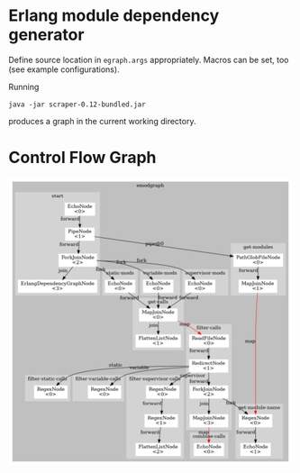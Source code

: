 # Erlang module dependency generator

Define source location in `egraph.args` appropriately.
Macros can be set, too (see example configurations).

Running

	java -jar scraper-0.12-bundled.jar

produces a graph in the current working directory.


# Control Flow Graph

![](cfg.png)
